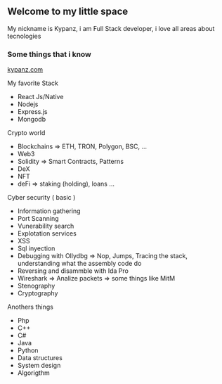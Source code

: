 ## Welcome to my little space

My nickname is Kypanz, i am Full Stack developer, i love all areas about tecnologies

### Some things that i know

[kypanz.com](http://kypanz.com/)

My favorite Stack
- React Js/Native
- Nodejs
- Express.js
- Mongodb

Crypto world
- Blockchains => ETH, TRON, Polygon, BSC, ...
- Web3
- Solidity => Smart Contracts, Patterns
- DeX
- NFT
- deFi => staking (holding), loans ...

Cyber security ( basic )
- Information gathering
- Port Scanning
- Vunerability search
- Explotation services
- XSS
- Sql inyection
- Debugging with Ollydbg => Nop, Jumps, Tracing the stack, understanding what the assembly code do
- Reversing and disammble with Ida Pro
- Wireshark => Analize packets => some things like MitM
- Stenography
- Cryptography

Anothers things
- Php
- C++
- C#
- Java
- Python
- Data structures
- System design
- Algorigthm
